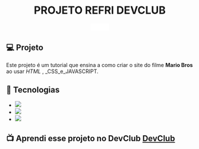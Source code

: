 <h1 align="center">
  PROJETO REFRI DEVCLUB
</h1>

<p align="center">
  <img src="https://github.com/DennisDev2911/NIKE---Novo/blob/main/img/logo%20(3).png?raw=true" width="10%" />
</p>

## 💻 Projeto

Este projeto é um tutorial que ensina a como criar o site do filme **Mario Bros** ao usar _HTML_ , _CSS_e_JAVASCRIPT.

## 🚀 Tecnologias

- <img src="https://img.shields.io/badge/HTML5-E34F26?style=for-the-badge&logo=html5&logoColor=white">
- <img src="https://img.shields.io/badge/CSS3-1572B6?style=for-the-badge&logo=css3&logoColor=white">
- <img src="https://img.shields.io/badge/JavaScript-F7DF1E?style=for-the-badge&logo=javascript&logoColor=black">


## 📺 Aprendi esse projeto no DevClub <a href="https://rodolfomori.com.br/devclub">DevClub</a>

<img src="">
<img src="">
<img src="">

